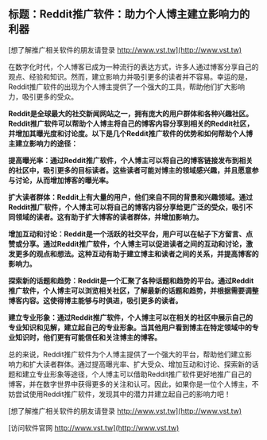 ## **标题：Reddit推广软件：助力个人博主建立影响力的利器**

[想了解推广相关软件的朋友请登录 http://www.vst.tw](http://www.vst.tw)

在数字化时代，个人博客已成为一种流行的表达方式，许多人通过博客分享自己的观点、经验和知识。然而，建立影响力并吸引更多的读者并不容易。幸运的是，Reddit推广软件的出现为个人博主提供了一个强大的工具，帮助他们扩大影响力，吸引更多的受众。

**Reddit是全球最大的社交新闻网站之一，拥有庞大的用户群体和各种兴趣社区。Reddit推广软件可以帮助个人博主将自己的博客内容分享到相关的Reddit社区，并增加其曝光度和讨论度。以下是几个Reddit推广软件的优势和如何帮助个人博主建立影响力的途径：**

**提高曝光率：通过Reddit推广软件，个人博主可以将自己的博客链接发布到相关的社区中，吸引更多的目标读者。这些读者可能对博主的领域感兴趣，并且愿意参与讨论，从而增加博客的曝光率。**

**扩大读者群体：Reddit上有大量的用户，他们来自不同的背景和兴趣领域。通过Reddit推广软件，个人博主可以将自己的博客内容分享给更广泛的受众，吸引不同领域的读者。这有助于扩大博客的读者群体，并增加影响力。**

**增加互动和讨论：Reddit是一个活跃的社交平台，用户可以在帖子下方留言、点赞或分享。通过Reddit推广软件，个人博主可以促进读者之间的互动和讨论，激发更多的观点和想法。这种互动有助于建立博主和读者之间的关系，并提高博客的影响力。**

**探索新的话题和趋势：Reddit是一个汇聚了各种话题和趋势的平台。通过Reddit推广软件，个人博主可以浏览相关社区，了解最新的话题和趋势，并根据需要调整博客内容。这使得博主能够与时俱进，吸引更多的读者。**

**建立专业形象：通过Reddit推广软件，个人博主可以在相关的社区中展示自己的专业知识和见解，建立起自己的专业形象。当其他用户看到博主在特定领域中的专业知识时，他们更有可能信任和关注博主的博客。**

总的来说，Reddit推广软件为个人博主提供了一个强大的平台，帮助他们建立影响力和扩大读者群体。通过提高曝光率、扩大受众、增加互动和讨论、探索新的话题和建立专业形象等途径，个人博主可以借助Reddit推广软件更好地推广自己的博客，并在数字世界中获得更多的关注和认可。因此，如果你是一位个人博主，不妨尝试使用Reddit推广软件，发现其中的潜力并建立起自己的影响力吧！

[想了解推广相关软件的朋友请登录 http://www.vst.tw](http://www.vst.tw)


[访问软件官网 http://www.vst.tw](http://www.vst.tw)
